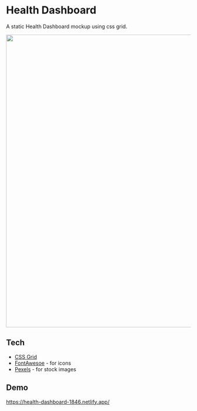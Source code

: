 # Health Dashboard

A static Health Dashboard mockup using css grid.

<img src="screenshot.png" width="800">

## Tech

- [CSS Grid](https://developer.mozilla.org/en-US/docs/Web/CSS/CSS_Grid_Layout)
- [FontAwesoe](https://fontawesome.com/) - for icons
- [Pexels](https://www.pexels.com/) - for stock images

## Demo

https://health-dashboard-1846.netlify.app/
